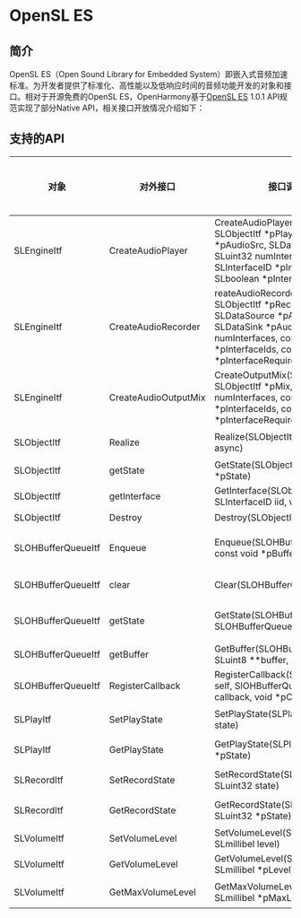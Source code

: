 # OpenSL ES

## 简介

OpenSL ES（Open Sound Library for Embedded System）即嵌入式音频加速标准。为开发者提供了标准化、高性能以及低响应时间的音频功能开发的对象和接口。相对于开源免费的OpenSL ES，OpenHarmony基于[OpenSL ES](https://www.khronos.org/opensles/) 1.0.1 API规范实现了部分Native API，相关接口开放情况介绍如下：

## 支持的API

|对象                |对外接口               |接口调用详情                                                                           |是否支持   |说明                  |
| ------------------ | -------------------- | -------------------------------------------------------------------------------------|----------| -------------------- |
|SLEngineItf         |CreateAudioPlayer     |CreateAudioPlayer(SLEngineItf self, SLObjectItf *pPlayer, SLDataSource *pAudioSrc, SLDataSink *pAudioSnk, SLuint32 numInterfaces, const SLInterfaceID *pInterfaceIds, const SLboolean *pInterfaceRequired) |是        |创建音频播放机。        |
|SLEngineItf         |CreateAudioRecorder   |reateAudioRecorder(SLEngineItf self, SLObjectItf *pRecorder, SLDataSource *pAudioSrc, SLDataSink *pAudioSnk, SLuint32 numInterfaces, const SLInterfaceID *pInterfaceIds, const SLboolean *pInterfaceRequired)|是        |创建音频录制器。        |
|SLEngineItf         |CreateAudioOutputMix  |CreateOutputMix(SLEngineItf self, SLObjectItf *pMix, SLuint32 numInterfaces, const SLInterfaceID *pInterfaceIds, const SLboolean *pInterfaceRequired)|是        |创建混音器。            |
|SLObjectItf         |Realize               |Realize(SLObjectItf self, SLboolean async)                                            |是        |创建音频播放机。        |
|SLObjectItf         |getState              |GetState(SLObjectItf self, SLuint32 *pState)                                           |是        |获取状态。             |
|SLObjectItf         |getInterface          |GetInterface(SLObjectItf self, const SLInterfaceID iid, void *pInterface)              |是        |获取接口。             |
|SLObjectItf         |Destroy               |Destroy(SLObjectItf self)                                                             |是        |销毁对象。             |
|SLOHBufferQueueItf  |Enqueue               |Enqueue(SLOHBufferQueueItf self, const void *pBuffer, SLuint32 size)                   |是        |将buffer加入实际队列中。|
|SLOHBufferQueueItf  |clear                 |Clear(SLOHBufferQueueItf self)                                                        |是        |释放buffer队列         |
|SLOHBufferQueueItf  |getState              |GetState(SLOHBufferQueueItf self, SLOHBufferQueueState *pState)                        |是        |获取BufferQueue状态。  |
|SLOHBufferQueueItf  |getBuffer             |GetBuffer(SLOHBufferQueueItf self, SLuint8 **buffer, SLuint32 *size)                  |是        |获取buffer。           |
|SLOHBufferQueueItf  |RegisterCallback      |RegisterCallback(SLOHBufferQueueItf self, SlOHBufferQueueCallback callback, void *pContext) |是  |注册回调函数。          |
|SLPlayItf           |SetPlayState          |SetPlayState(SLPlayItf self, SLuint32 state)                                          |是        |设置播放状态。          |
|SLPlayItf           |GetPlayState          |GetPlayState(SLPlayItf self, SLuint32 *pState)                                         |是        |获取播放状态。          |
|SLRecordItf         |SetRecordState        |SetRecordState(SLRecordItf self, SLuint32 state)                                      |是        |设置录制状态。          |
|SLRecordItf         |GetRecordState        |GetRecordState(SLRecordItf self, SLuint32 *pState)                                   |是        |获取录制状态。          |
|SLVolumeItf         |SetVolumeLevel        |SetVolumeLevel(SLVolumeItf self, SLmillibel level)                                   |是        |设置音量。              |
|SLVolumeItf         |GetVolumeLevel        |GetVolumeLevel(SLVolumeItf self, SLmillibel *pLevel)                                    |是        |获取音量。              |
|SLVolumeItf         |GetMaxVolumeLevel     |GetMaxVolumeLevel(SLVolumeItf self, SLmillibel *pMaxLevel)                             |是        |获取最大音量。          |